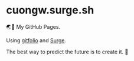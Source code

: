 # cuongw.surge.sh

🌏👻 My GitHub Pages.

Using [gitfolio](https://github.com/imfunniee/gitfolio) and [Surge](https://surge.sh/).

<!-- INSPIRATIONAL_QUOTE_START -->
The best way to predict the future is to create it.
🦄
<!-- INSPIRATIONAL_QUOTE_END -->
